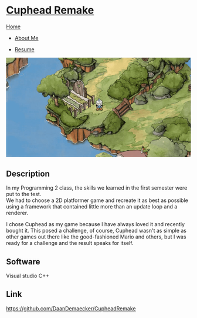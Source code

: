 <link href="../../Content/StyleSheet.css" rel="stylesheet"/> 

# <a href="https://github.com/DaanDemaecker/CupheadRemake" target="_blank">Cuphead Remake</a>

<div class="nav-bar">
  <md-block>

<a href="../../" class="selected">Home</a>
- <a href="../../AboutMe/" class="selected">About Me</a>
- <a href="../../Resume/" class="selected">Resume</a>

  </md-block>
</div>

<img src="../../Content/Cuphead.gif" alt="drawing"/>

## Description
In my Programming 2 class, the skills we learned in the first semester were put to the test.  
We had to choose a 2D platformer game and recreate it as best as possible using a framework that contained little more than an update loop and a renderer.  

I chose Cuphead as my game because I have always loved it and recently bought it. This posed a challenge, of course, Cuphead wasn't as simple as other games out there like the good-fashioned Mario and others, but I was ready for a challenge and the result speaks for itself.

## Software
Visual studio C++

## Link
<a href="https://github.com/DaanDemaecker/CupheadRemake" target="_blank">https://github.com/DaanDemaecker/CupheadRemake</a>